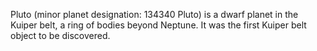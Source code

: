 Pluto (minor planet designation: 134340 Pluto) is a dwarf planet in the Kuiper belt, a ring of bodies beyond Neptune. It was the first Kuiper belt object to be discovered. 